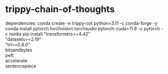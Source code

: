 # trippy-chain-of-thoughts



dependencies:
conda create -n trippy-cot python=3.11 -c conda-forge -y
conda install pytorch torchvision torchaudio pytorch-cuda=11.8 -c pytorch -c nvidia
pip install "transformers>=4.42" \
            "datasets>=2.19" \
            "trl>=0.8.0"        \
            bitsandbytes        \
            peft                \
            accelerate          \
            sentencepiece